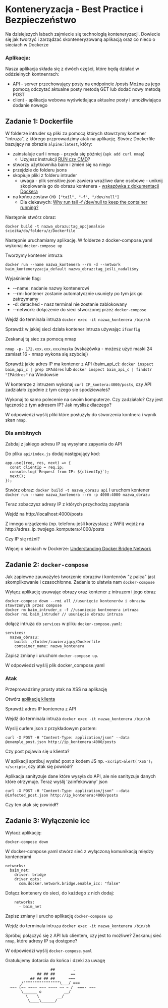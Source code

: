 # Konteneryzacja - Best Practice i Bezpieczeństwo
Na dzisiejszych labach zajmiecie się technologią konteneryzacji. Dowiecie się jak tworzyć i zarządzać skonteneryzowaną aplikacją oraz co nieco o sieciach w Dockerze

### Aplikacja:

Nasza aplikacja składa się z dwóch części, które będą działać w oddzielnych kontnenrach:
* API - server przechowujący posty na endpoincie /posts Można za jego pomocą odczytać aktualne posty metodą GET lub dodać nowy metodą POST
* client - aplikacja webowa wyświetlająca aktualne posty i umożliwiająca dodanie nowego

## Zadanie 1: Dockerfile

W folderze intruder są pliki za pomocą których stowrzymy kontener "intruza", z którego przprowadzimy atak na aplikację. Stwórz Dockerfile bazujący na obrazie `alpine:latest`, który:
* zainstaluje curl i nmap - przyda się później (`apk add curl nmap`)
    - Uzyjesz instrukcji [RUN czy CMD](https://betterstack.com/community/questions/difference-between-run-and-cmd-in-dockerfile/)?
* stworzy użytkownika baim i zmień się na niego
* przejdzie do folderu jsons
* skopiuje pliki z folderu intruder
    - uwaga - plik sensitive.json zawiera wrażliwe dane osobowe - uniknij skopiowania go do obrazu kontenera - [wskazówka z dokumentacji Dockera](https://docs.docker.com/build/building/context/#dockerignore-files)
* na końcu zostaw `CMD ["tail", "-f", "/dev/null"]`
    - Dla ciekawych: [Why run tail -f /dev/null to keep the container running?](https://github.com/docker/getting-started/issues/201)

Następnie stwórz obraz: 

`docker build -t nazwa_obrazu:tag_opcjonalnie ścieżka/do/folderu/z/Dockerfile`

Następnie uruchamiamy aplikację. W folderze z docker-compose.yaml wykonaj `docker-compose up`

Tworzymy kontener intruza:

`docker run --name nazwa_kontenera --rm -d --network baim_konteneryzacja_default nazwa_obraz:tag_jeśli_nadaliśmy`

Wyjaśnienie flag:
* --name: nadanie nazwy kontenerowi
* --rm: kontener zostanie automatycznie usunięty po tym jak go zatrzymamy
* -d: detached - nasz terminal nie zostanie zablokowany
* --network: dołączenie do sieci stworzonej przez `docker-compose`

Wejdź do terminala intruza `docker exec -it nazwa_kontenera /bin/sh`

Sprawdź w jakiej sieci działa kontener intruza używając `ifconfig`

Zeskanuj tą siec za pomocą nmap

`nmap -p- 172.xxx.xxx.xxx/maska` (wskazówka - możesz użyć maski 24 zamiast 16 - nmap wykona się szybciej)

Sprawdź jakie adres IP ma kontener z API (baim_api_c): 
`docker inspect baim_api_c | grep IPAddres` lub `docker inspect baim_api_c | findstr "IPAddres"` na Windowsie

W kontenrze z intruzem wykonaj `curl IP_kontera:4000/posts`, czy API zadziałało zgodnie z tym czego sie spodziewałeś?

Wykonaj to samo polecenie na swoim komputerze. Czy zadziałało? Czy jest łączność z tym adresem IP? Jak myślisz dlaczego?

W odpowiedzi wyślij pliki które posłużyły do stworzenia kontnera i wynik skan `nmap`.

### Dla ambitnych

Zabdaj z jakiego adresu IP są wysyłane zapyania do API

Do pliku `api/index.js` dodaj następujący kod:
```
app.use((req, res, next) => {
  const clientIp = req.ip;
  console.log(`Request from IP: ${clientIp}`);
  next();
});
```

Stwórz obraz: `docker build -t nazwa_obrazu api`
I uruchom kontener `docker run --name nazwa_kontenera --rm -p 4000:4000 nazwa_obrazu`

Teraz zobaczysz adresy IP z których przychodzą zapytania

Wejdź na http://localhost:4000/posts

Z innego urządzenia (np. telefonu jeśli korzystasz z WiFi) wejdź na http://adres_ip_twojego_komputera:4000/posts

Czy IP się różni?

Więcej o sieciach w Dockerze: [Understanding Docker Bridge Network](https://medium.com/@augustineozor/understanding-docker-bridge-network-6e499da50f65)

## Zadanie 2: `docker-compose`

Jak zapiewne zauważyłeś tworzenie obrazów i kontenrów "z palca" jast skomplikowanie i czasochłonne. Zadanie to ułatwia nam `docker-compose`

Wyłącz aplikację usuwając obrazy  oraz kontener z intruzem i jego obraz
```
docker-compose down --rmi all //usunięcie kontenerów i obrazów stowrzonych przez compose
docker rm baim_intruder_c -f //usunięcie kontnenera intruza
docker rmi baim_intruder // usunięcie obrazu intruza
```

dołącz intruza do `services` w pliku `docker-compose.yaml`:
```
services:
  nazwa_obrazu:
    build: ./folder/zawierający/Dockerfile
    container_name: nazwa_kontenera
```

Zapisz zmiany i uruchom `docker-compose up`.

W odpowiedzi wyślij plik docker_compose.yaml

### Atak

Przeprowadzimy prosty atak na XSS na aplikację

Otwórz [aplikację klienta](http://localhost:3000)

Sprawdź adres IP kontenera z API

Wejdź do terminala intruza `docker exec -it nazwa_kontenera /bin/sh`

Wyslij curlem json z przykładowym postem:

`curl -X POST -H "Content-Type: application/json" --data @example_post.json http://ip_kontenera:4000/posts`

Czy post pojawia się u klienta?

W aplikacji spróbuj wysłać post z kodem JS np. `<script>alert('XSS');</script>`, czy atak się powiódł?

Aplikacja sanityzuje dane które wysyła do API, ale nie sanityzuje danych które otrzymuje. Teraz wyślij 'zainfekowany' json

`curl -X POST -H "Content-Type: application/json" --data @infected_post.json http://ip_kontenera:4000/posts`

Czy ten atak się powiódł?

## Zadanie 3: Wyłączenie icc

Wyłacz aplikację: 

`docker-compose down`

W docker-compose.yaml stwórz sieć z wyłączoną komunikacją między kontenerami
```
networks:
  baim_net:
    driver: bridge
    driver_opts:
      com.docker.network.bridge.enable_icc: "false"
```
Dołącz kontenery do sieci, do każdego z nich dodaj:
```
    networks:
      - baim_net
```

Zapisz zmiany i urucho aplikację `docker-compose up`

Wejdź do terminala intruza `docker exec -it nazwa_kontenera /bin/sh`

Spróbuj połączyć się z API lub clientem, czy jest to możliwe? Zeskanuj sieć `nmap`, które adresy IP są dostępne?

W odpowiedzi wyślij `docker-compose.yaml`

Gratulujemy dotarcia do końca i dzeki za uwagę

```
                    ##        .            
              ## ## ##       ==            
           ## ## ## ##      ===            
       /""""""""""""""""\___/ ===        
  ~~~ {~~ ~~~~ ~~~ ~~~~ ~~ ~ /  ===- ~~~   
       \______ o          __/            
         \    \        __/             
          \____\______/                
```
